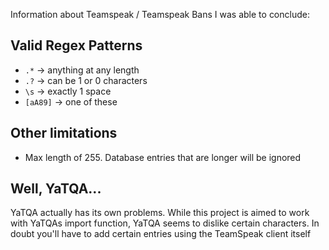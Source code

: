 Information about Teamspeak / Teamspeak Bans I was able to conclude:

## Valid Regex Patterns
- `.*` -> anything at any length
- `.?` -> can be 1 or 0 characters
- `\s` -> exactly 1 space
- `[aA89]` -> one of these

## Other limitations
- Max length of 255. Database entries that are longer will be ignored

## Well, YaTQA...
YaTQA actually has its own problems. While this project is aimed to work with YaTQAs import function, YaTQA seems to dislike certain characters. In doubt you'll have to add certain entries using the TeamSpeak client itself
